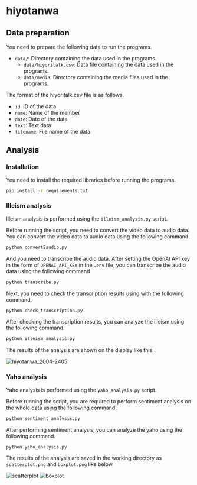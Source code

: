 # hiyotanwa
## Data preparation
You need to prepare the following data to run the programs.
- `data/`: Directory containing the data used in the programs.
    - `data/hiyoritalk.csv`: Data file containing the data used in the programs.
    - `data/media`: Directory containing the media files used in the programs.


The format of the hiyoritalk.csv file is as follows.
- `id`: ID of the data
- `name`: Name of the member
- `date`: Date of the data
- `text`: Text data
- `filename`: File name of the data


## Analysis
### Installation

You need to install the required libraries before running the programs.

```bash
pip install -r requirements.txt
```


### Illeism analysis
Illeism analysis is performed using the `illeism_analysis.py` script.

Before running the script, you need to convert the video data to audio data. You can convert the video data to audio data using the following command.

```bash
python convert2audio.py
```

And you need to transcribe the audio data. 
After setting the OpenAI API key in the form of `OPENAI_API_KEY` in the `.env` file, you can transcribe the audio data using the following command


```bash
python transcribe.py
```

Next, you need to check the transcription results using with the following command.

```bash
python check_transcription.py
```

After checking the transcription results, you can analyze the illeism using the following command.

```bash
python illeism_analysis.py
```

The results of the analysis are shown on the display like this.

![hiyotanwa_2004-2405](https://github.com/root2116/hiyotanwa/assets/63008759/bf35d874-30d9-49a4-9c2b-e56769c93753)



### Yaho analysis
Yaho analysis is performed using the `yaho_analysis.py` script.

Before running the script, you are required to perform sentiment analysis on the whole data using the following command.

```bash
python sentiment_analysis.py
```

After performing sentiment analysis, you can analyze the yaho using the following command.

```bash
python yaho_analysis.py
```

The results of the analysis are saved in the working directory as `scatterplot.png` and `boxplot.png` like below.


![scatterplot](https://github.com/root2116/hiyotanwa/assets/63008759/e781ddba-6c60-4663-9e89-4c4880816345)
![boxplot](https://github.com/root2116/hiyotanwa/assets/63008759/5b68da56-e681-4d62-876c-5a357bbf6702)

